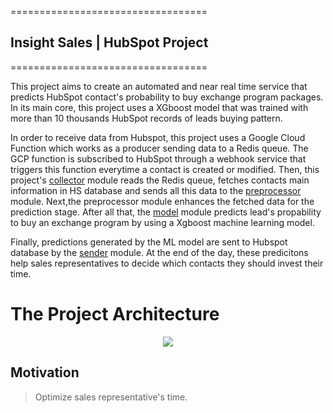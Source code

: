 ==================================
## Insight Sales | HubSpot Project
==================================

This project aims to create an automated and near real time service that predicts HubSpot contact's probability to buy exchange program packages. In its main core, this project uses a XGboost model that was 
trained with more than 10 thousands HubSpot records of leads buying pattern. 

In order to receive data from Hubspot, this project uses a Google Cloud Function which works
as a producer sending data to a Redis queue. The GCP function is subscribed to HubSpot through a 
webhook service that triggers this function everytime a contact is created or modified. 
Then, this project's <a href=https://github.com/gPass0s/isales/blob/master/isales/collector.py>collector</a> module reads the Redis queue, fetches contacts main information in HS database and sends all this data to the <a href=https://github.com/gPass0s/isales/blob/master/isales/preprocessor.py> preprocessor</a> module. Next,the preprocessor module enhances the fetched data for the prediction stage. After all that, the 
<a href=https://github.com/gPass0s/isales/blob/master/isales/model.py>model</a> module predicts lead's
propability to buy an exchange program by using a Xgboost machine learning model. 

Finally, predictions generated by the ML model are sent to Hubspot database by the <a href=https://github.com/gPass0s/isales/blob/master/isales/sender.py>sender</a> module.
At the end of the day, these predicitons help sales representatives to decide which contacts they should invest their time.

# The Project Architecture

<p align="center">
  <img src="https://i.imgur.com/6aM1PBl.png"/>
  <br/>
</p>


## Motivation

> Optimize sales representative's time.

